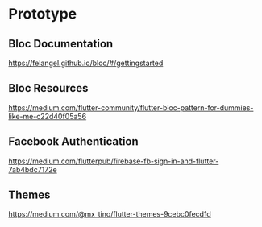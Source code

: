 # Prototype

## Bloc Documentation
https://felangel.github.io/bloc/#/gettingstarted

## Bloc Resources
https://medium.com/flutter-community/flutter-bloc-pattern-for-dummies-like-me-c22d40f05a56

## Facebook Authentication
https://medium.com/flutterpub/firebase-fb-sign-in-and-flutter-7ab4bdc7172e

## Themes
https://medium.com/@mx_tino/flutter-themes-9cebc0fecd1d